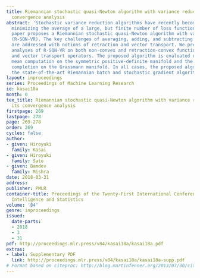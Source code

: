```yaml
---
title: Riemannian stochastic quasi-Newton algorithm with variance reduction and its
  convergence analysis
abstract: 'Stochastic variance reduction algorithms have recently become popular for
  minimizing the average of a large, but finite number of loss functions. The present
  paper proposes a Riemannian stochastic quasi-Newton algorithm with variance reduction
  (R-SQN-VR). The key challenges of averaging, adding, and subtracting multiple gradients
  are addressed with notions of retraction and vector transport. We present convergence
  analyses of R-SQN-VR on both non-convex and retraction-convex functions under retraction
  and vector transport operators. The proposed algorithm is evaluated on the Karcher
  mean computation on the symmetric positive-definite manifold and the low-rank matrix
  completion on the Grassmann manifold. In all cases, the proposed algorithm outperforms
  the state-of-the-art Riemannian batch and stochastic gradient algorithms. '
layout: inproceedings
series: Proceedings of Machine Learning Research
id: kasai18a
month: 0
tex_title: Riemannian stochastic quasi-Newton algorithm with variance reduction and
  its convergence analysis
firstpage: 269
lastpage: 278
page: 269-278
order: 269
cycles: false
author:
- given: Hiroyuki
  family: Kasai
- given: Hiroyuki
  family: Sato
- given: Bamdev
  family: Mishra
date: 2018-03-31
address: 
publisher: PMLR
container-title: Proceedings of the Twenty-First International Conference on Artficial
  Intelligence and Statistics
volume: '84'
genre: inproceedings
issued:
  date-parts:
  - 2018
  - 3
  - 31
pdf: http://proceedings.mlr.press/v84/kasai18a/kasai18a.pdf
extras:
- label: Supplementary PDF
  link: http://proceedings.mlr.press/v84/kasai18a/kasai18a-supp.pdf
# Format based on citeproc: http://blog.martinfenner.org/2013/07/30/citeproc-yaml-for-bibliographies/
---
```


